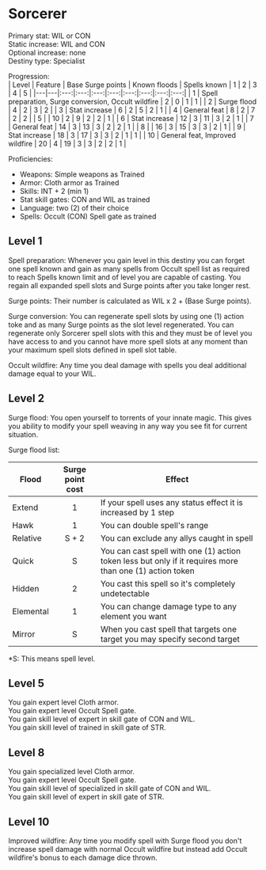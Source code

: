 # Sorcerer

Primary stat: WIL or CON  
Static increase: WIL and CON   
Optional increase: none  
Destiny type: Specialist

Progression:  
| Level | Feature | Base Surge points | Known floods | Spells known | 1 | 2 | 3 | 4 | 5 |
|---|---|:---:|:---:|:---:|:---:|:---:|:---:|:---:|:---:|
| 1 | Spell preparation, Surge conversion, Occult wildfire | 2 | 0 | 1 | 1 |
| 2 | Surge flood | 4 | 2 | 3 | 2 |
| 3 | Stat increase | 6 | 2 | 5 | 2 | 1 |
| 4 | General feat | 8 | 2 | 7 | 2 | 2 |
| 5 |  | 10 | 2 | 9 | 2 | 2 | 1 |
| 6 | Stat increase | 12 | 3 | 11 | 3 | 2 | 1 |
| 7 | General feat | 14 | 3 | 13 | 3 | 2 | 2 | 1 |
| 8 |  | 16 | 3 | 15 | 3 | 3 | 2 | 1 |
| 9 | Stat increase | 18 | 3 | 17 | 3 | 3 | 2 | 1 | 1 |
| 10 | General feat, Improved wildfire | 20 | 4 | 19 | 3 | 3 | 2 | 2 | 1 |

Proficiencies:
- Weapons: Simple weapons as Trained
- Armor: Cloth armor as Trained
- Skills: INT + 2 (min 1)
- Stat skill gates: CON and WIL as trained
- Language: two (2) of their choice
- Spells: Occult (CON) Spell gate as trained

## Level 1

Spell preparation: Whenever you gain level in this destiny you can forget one spell known and gain as many spells from Occult spell list as required to reach Spells known limit and of level you are capable of casting. You regain all expanded spell slots and Surge points after you take longer rest.

Surge points: Their number is calculated as WIL x 2 + (Base Surge points).

Surge conversion: You can regenerate spell slots by using one (1) action toke and as many Surge points as the slot level regenerated. You can regenerate only Sorcerer spell slots with this and they must be of level you have access to and you cannot have more spell slots at any moment than your maximum spell slots defined in spell slot table.

Occult wildfire: Any time you deal damage with spells you deal additional damage equal to your WIL.

## Level 2

Surge flood: You open yourself to torrents of your innate magic. This gives you ability to modify your spell weaving in any way you see fit for current situation.

Surge flood list:  

| Flood | Surge point cost | Effect |
|---|:---:|---|
| Extend | 1 | If your spell uses any status effect it is increased by 1 step |
| Hawk | 1 | You can double spell's range |
| Relative | S + 2 | You can exclude any allys caught in spell |
| Quick | S | You can cast spell with one (1) action token less but only if it requires more than one (1) action token |
| Hidden | 2 | You cast this spell so it's completely undetectable |
| Elemental | 1 | You can change damage type to any element you want |
| Mirror | S | When you cast spell that targets one target you may specify second target |

*S: This means spell level.

## Level 5

You gain expert level Cloth armor.  
You gain expert level Occult Spell gate.  
You gain skill level of expert in skill gate of CON and WIL.  
You gain skill level of trained in skill gate of STR. 

## Level 8

You gain specialized level Cloth armor.  
You gain expert level Occult Spell gate.  
You gain skill level of specialized in skill gate of CON and WIL.  
You gain skill level of expert in skill gate of STR.  

## Level 10

Improved wildfire: Any time you modify spell with Surge flood you don't increase spell damage with normal Occult wildfire but instead add Occult wildfire's bonus to each damage dice thrown.